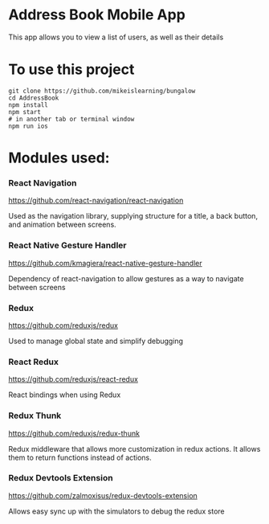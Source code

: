 # Address Book Mobile App

This app allows you to view a list of users, as well as their details

# To use this project

```
git clone https://github.com/mikeislearning/bungalow
cd AddressBook
npm install
npm start
# in another tab or terminal window
npm run ios
```

# Modules used:

### React Navigation
https://github.com/react-navigation/react-navigation

Used as the navigation library, supplying structure for a title, a back button, and animation between screens.

### React Native Gesture Handler
https://github.com/kmagiera/react-native-gesture-handler

Dependency of react-navigation to allow gestures as a way to navigate between screens

### Redux
https://github.com/reduxjs/redux

Used to manage global state and simplify debugging

### React Redux
https://github.com/reduxjs/react-redux

React bindings when using Redux

### Redux Thunk
https://github.com/reduxjs/redux-thunk

Redux middleware that allows more customization in redux actions. It allows them to return functions instead of actions.

### Redux Devtools Extension
https://github.com/zalmoxisus/redux-devtools-extension

Allows easy sync up with the simulators to debug the redux store


